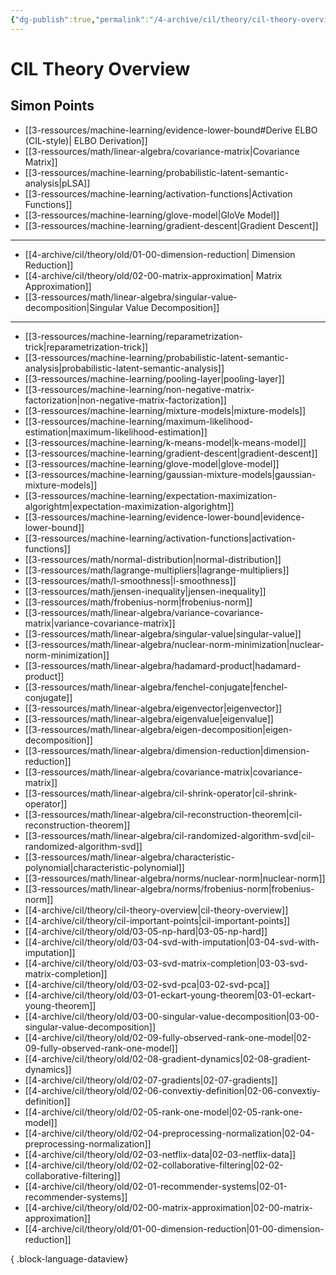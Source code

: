 ```yaml
---
{"dg-publish":true,"permalink":"/4-archive/cil/theory/cil-theory-overview/","tags":["eth/cil/theory"],"created":"","updated":""}
---
```


# CIL Theory Overview
## Simon Points
- [[3-ressources/machine-learning/evidence-lower-bound#Derive ELBO (CIL-style)\| ELBO Derivation]]
- [[3-ressources/math/linear-algebra/covariance-matrix\|Covariance Matrix]]
- [[3-ressources/machine-learning/probabilistic-latent-semantic-analysis\|pLSA]]
- [[3-ressources/machine-learning/activation-functions\|Activation Functions]]
- [[3-ressources/machine-learning/glove-model\|GloVe Model]]
- [[3-ressources/machine-learning/gradient-descent\|Gradient Descent]]


---
* [[4-archive/cil/theory/old/01-00-dimension-reduction\| Dimension Reduction]]
* [[4-archive/cil/theory/old/02-00-matrix-approximation\| Matrix Approximation]]
* [[3-ressources/math/linear-algebra/singular-value-decomposition\|Singular Value Decomposition]]

---
- [[3-ressources/machine-learning/reparametrization-trick\|reparametrization-trick]]
- [[3-ressources/machine-learning/probabilistic-latent-semantic-analysis\|probabilistic-latent-semantic-analysis]]
- [[3-ressources/machine-learning/pooling-layer\|pooling-layer]]
- [[3-ressources/machine-learning/non-negative-matrix-factorization\|non-negative-matrix-factorization]]
- [[3-ressources/machine-learning/mixture-models\|mixture-models]]
- [[3-ressources/machine-learning/maximum-likelihood-estimation\|maximum-likelihood-estimation]]
- [[3-ressources/machine-learning/k-means-model\|k-means-model]]
- [[3-ressources/machine-learning/gradient-descent\|gradient-descent]]
- [[3-ressources/machine-learning/glove-model\|glove-model]]
- [[3-ressources/machine-learning/gaussian-mixture-models\|gaussian-mixture-models]]
- [[3-ressources/machine-learning/expectation-maximization-algorightm\|expectation-maximization-algorightm]]
- [[3-ressources/machine-learning/evidence-lower-bound\|evidence-lower-bound]]
- [[3-ressources/machine-learning/activation-functions\|activation-functions]]
- [[3-ressources/math/normal-distribution\|normal-distribution]]
- [[3-ressources/math/lagrange-multipliers\|lagrange-multipliers]]
- [[3-ressources/math/l-smoothness\|l-smoothness]]
- [[3-ressources/math/jensen-inequality\|jensen-inequality]]
- [[3-ressources/math/frobenius-norm\|frobenius-norm]]
- [[3-ressources/math/linear-algebra/variance-covariance-matrix\|variance-covariance-matrix]]
- [[3-ressources/math/linear-algebra/singular-value\|singular-value]]
- [[3-ressources/math/linear-algebra/nuclear-norm-minimization\|nuclear-norm-minimization]]
- [[3-ressources/math/linear-algebra/hadamard-product\|hadamard-product]]
- [[3-ressources/math/linear-algebra/fenchel-conjugate\|fenchel-conjugate]]
- [[3-ressources/math/linear-algebra/eigenvector\|eigenvector]]
- [[3-ressources/math/linear-algebra/eigenvalue\|eigenvalue]]
- [[3-ressources/math/linear-algebra/eigen-decomposition\|eigen-decomposition]]
- [[3-ressources/math/linear-algebra/dimension-reduction\|dimension-reduction]]
- [[3-ressources/math/linear-algebra/covariance-matrix\|covariance-matrix]]
- [[3-ressources/math/linear-algebra/cil-shrink-operator\|cil-shrink-operator]]
- [[3-ressources/math/linear-algebra/cil-reconstruction-theorem\|cil-reconstruction-theorem]]
- [[3-ressources/math/linear-algebra/cil-randomized-algorithm-svd\|cil-randomized-algorithm-svd]]
- [[3-ressources/math/linear-algebra/characteristic-polynomial\|characteristic-polynomial]]
- [[3-ressources/math/linear-algebra/norms/nuclear-norm\|nuclear-norm]]
- [[3-ressources/math/linear-algebra/norms/frobenius-norm\|frobenius-norm]]
- [[4-archive/cil/theory/cil-theory-overview\|cil-theory-overview]]
- [[4-archive/cil/theory/cil-important-points\|cil-important-points]]
- [[4-archive/cil/theory/old/03-05-np-hard\|03-05-np-hard]]
- [[4-archive/cil/theory/old/03-04-svd-with-imputation\|03-04-svd-with-imputation]]
- [[4-archive/cil/theory/old/03-03-svd-matrix-completion\|03-03-svd-matrix-completion]]
- [[4-archive/cil/theory/old/03-02-svd-pca\|03-02-svd-pca]]
- [[4-archive/cil/theory/old/03-01-eckart-young-theorem\|03-01-eckart-young-theorem]]
- [[4-archive/cil/theory/old/03-00-singular-value-decomposition\|03-00-singular-value-decomposition]]
- [[4-archive/cil/theory/old/02-09-fully-observed-rank-one-model\|02-09-fully-observed-rank-one-model]]
- [[4-archive/cil/theory/old/02-08-gradient-dynamics\|02-08-gradient-dynamics]]
- [[4-archive/cil/theory/old/02-07-gradients\|02-07-gradients]]
- [[4-archive/cil/theory/old/02-06-convextiy-definition\|02-06-convextiy-definition]]
- [[4-archive/cil/theory/old/02-05-rank-one-model\|02-05-rank-one-model]]
- [[4-archive/cil/theory/old/02-04-preprocessing-normalization\|02-04-preprocessing-normalization]]
- [[4-archive/cil/theory/old/02-03-netflix-data\|02-03-netflix-data]]
- [[4-archive/cil/theory/old/02-02-collaborative-filtering\|02-02-collaborative-filtering]]
- [[4-archive/cil/theory/old/02-01-recommender-systems\|02-01-recommender-systems]]
- [[4-archive/cil/theory/old/02-00-matrix-approximation\|02-00-matrix-approximation]]
- [[4-archive/cil/theory/old/01-00-dimension-reduction\|01-00-dimension-reduction]]

{ .block-language-dataview}
